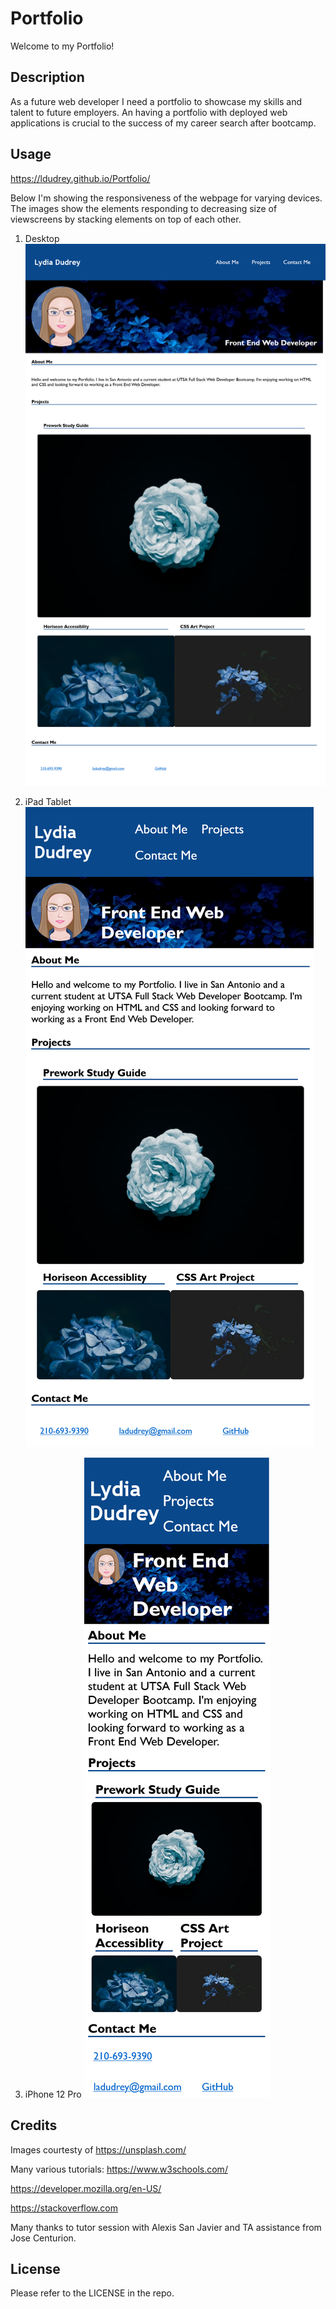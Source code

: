 # Portfolio
Welcome to my Portfolio! 

## Description
As a future web developer I need a portfolio to showcase my skills and talent to future employers. An having a portfolio with deployed web applications is crucial to the success of my career search after bootcamp.

## Usage

https://ldudrey.github.io/Portfolio/

Below I'm showing the responsiveness of the webpage for varying devices. The images show the elements responding to decreasing size of viewscreens by stacking elements on top of each other. 

1. Desktop
![The Portfolio webpage includes a navigation bar, avatar, a header image, and cards with text and contact information at bottom of the page.](./assets/images/Screenshot%20Desktop%20Lydia%20Dudrey's%20Portfolio.png)

2. iPad Tablet
![The Portfolio webpage includes a navigation bar, avatar, a header image, and cards with text and contact information at bottom of the page.](./assets/images/Screenshot%20iPad%20Lydia%20Dudrey's%20Portfolio.png)

3. iPhone 12 Pro
![The Portfolio webpage includes a navigation bar, avatar, a header image, and cards with text and contact information at bottom of the page.](./assets/images/Screenshot%20iPhone%2012%20Pro%20Lydia%20Dudrey's%20Portfolio.png)


## Credits
Images courtesty of https://unsplash.com/

Many various tutorials:
https://www.w3schools.com/

https://developer.mozilla.org/en-US/

https://stackoverflow.com

Many thanks to tutor session with Alexis San Javier and TA assistance from Jose Centurion.

## License
Please refer to the LICENSE in the repo.
